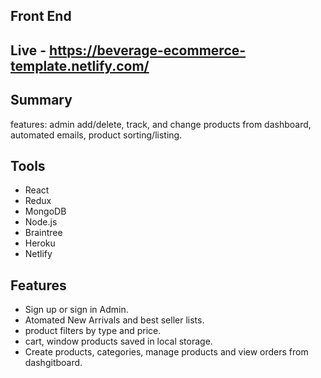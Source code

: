 ## Front End
 
## Live - https://beverage-ecommerce-template.netlify.com/
 
## Summary
features: admin add/delete, track, and change products from dashboard, automated emails, product sorting/listing. 

## Tools
 - React
 - Redux
 - MongoDB 
 - Node.js
 - Braintree 
 - Heroku
 - Netlify
 
 ## Features
 - Sign up or sign in Admin. 
 - Atomated New Arrivals and best seller lists.
 - product filters by type and price.
 - cart, window products saved in local storage.
 - Create products, categories, manage products and view orders from dashgitboard.



